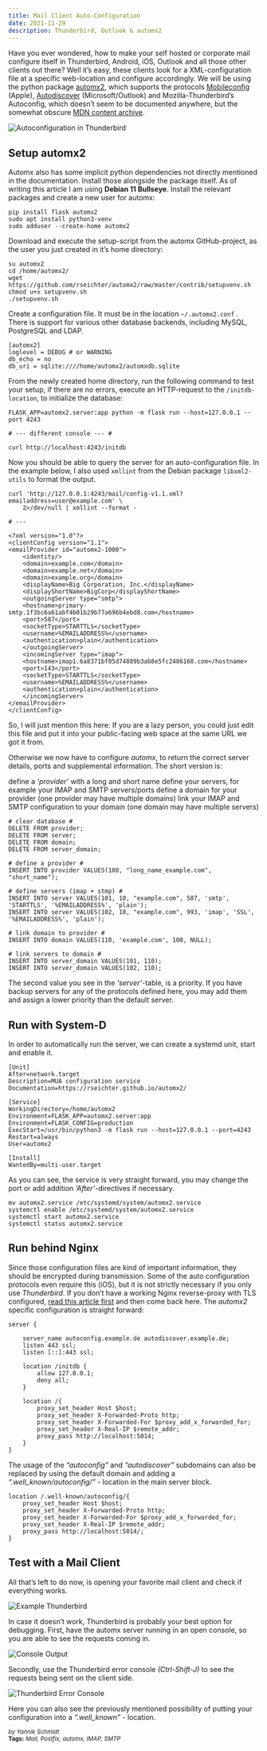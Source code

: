 ```yaml
---
title: Mail Client Auto-Configuration
date: 2021-11-29
description: Thunderbird, Outlook & automx2
---
```


Have you ever wondered, how to make your self hosted or corporate mail configure itself in Thunderbird, Android, iOS, Outlook and all those other clients out there? Well it’s easy, these clients look for a XML-configuration file at a specific web-location and configure accordingly. We will be using the python package [automx2](https://pypi.org/project/automx2/), which supports the protocols [Mobileconfig](https://support.apple.com/de-de/guide/profile-manager/pmdbd71ebc9/mac) (Apple), [Autodiscover](https://docs.microsoft.com/de-de/exchange/architecture/client-access/autodiscover?view=exchserver-2019) (Microsoft/Outlook) and Mozilla-Thunderbird’s Autoconfig, which doesn’t seem to be documented anywhere, but the somewhat obscure [MDN content archive](https://github.com/mdn/archived-content/tree/main/files/en-us/mozilla/thunderbird/autoconfiguration).

![Autoconfiguration in Thunderbird](/automx/automx_thunderbird.png)

## Setup automx2
Automx also has some implicit python dependencies not directly mentioned in the documentation. Install those alongside the package itself. As of writing this article I am using **Debian 11 Bullseye**. Install the relevant packages and create a new user for automx:


    pip install flask automx2
    sudo apt install python3-venv
    sudo adduser --create-home automx2

Download and execute the setup-script from the automx GitHub-project, as the user you just created in it’s home directory:

    su automx2
    cd /home/automx2/
    wget https://github.com/rseichter/automx2/raw/master/contrib/setupvenv.sh
    chmod u+x setupvenv.sh
    ./setupvenv.sh

Create a configuration file. It must be in the location `~/.automx2.conf` . There is support for various other database backends, including MySQL, PostgreSQL and LDAP.

    [automx2]
    loglevel = DEBUG # or WARNING
    db_echo = no
    db_uri = sqlite:////home/automx2/automxdb.sqlite

From the newly created home directory, run the following command to test your setup, if there are no errors, execute an HTTP-request to the `/initdb-location`, to initialize the database:

    FLASK_APP=automx2.server:app python -m flask run --host=127.0.0.1 --port 4243

    # --- different console --- #
    
    curl http://localhost:4243/initdb

Now you should be able to query the server for an auto-configuration file. In the example below, I also used `xmllint` from the Debian package `libxml2-utils` to format the output.


    curl 'http://127.0.0.1:4243/mail/config-v1.1.xml?emailaddress=user@example.com' \
        2>/dev/null | xmllint --format -                                                                        

    # ---

    <?xml version="1.0"?>
    <clientConfig version="1.1">
    <emailProvider id="automx2-1000">
        <identity/>
        <domain>example.com</domain>
        <domain>example.net</domain>
        <domain>example.org</domain>
        <displayName>Big Corporation, Inc.</displayName>
        <displayShortName>BigCorp</displayShortName>
        <outgoingServer type="smtp">
        <hostname>primary-smtp.1f3bc6a61abf4b01b29b77a696b4ebd8.com</hostname>
        <port>587</port>
        <socketType>STARTTLS</socketType>
        <username>%EMAILADDRESS%</username>
        <authentication>plain</authentication>
        </outgoingServer>
        <incomingServer type="imap">
        <hostname>imap1.6a8371bf05d74889b3ab8e5fc2486168.com</hostname>
        <port>143</port>
        <socketType>STARTTLS</socketType>
        <username>%EMAILADDRESS%</username>
        <authentication>plain</authentication>
        </incomingServer>
    </emailProvider>
    </clientConfig>

So, I will just mention this here: If you are a lazy person, you could just edit this file and put it into your public-facing web space at the same URL we got it from.

Otherwise we now have to configure *automx*, to return the correct server details, ports and supplemental information. The short version is:

define a *‘provider’* with a long and short name
define your servers, for example your IMAP and SMTP servers/ports
define a domain for your provider (one provider may have multiple domains)
link your IMAP and SMTP configuration to your domain (one domain may have multiple servers)

    # clear database #
    DELETE FROM provider;
    DELETE FROM server;
    DELETE FROM domain;
    DELETE FROM server_domain;

    # define a provider #
    INSERT INTO provider VALUES(100, "long_name_example.com", "short_name");

    # define servers (imap + stmp) #
    INSERT INTO server VALUES(101, 10, "example.com", 587, 'smtp', 'STARTTLS', '%EMAILADDRESS%', 'plain');
    INSERT INTO server VALUES(102, 10, "example.com", 993, 'imap', 'SSL', '%EMAILADDRESS%', 'plain');

    # link domain to provider #
    INSERT INTO domain VALUES(110, 'example.com', 100, NULL);

    # link servers to domain #
    INSERT INTO server_domain VALUES(101, 110);
    INSERT INTO server_domain VALUES(102, 110);

The second value you see in the *‘server’*-table, is a priority. If you have backup servers for any of the protocols defined here, you may add them and assign a lower priority than the default server.

## Run with System-D
In order to automatically run the server, we can create a systemd unit, start and enable it.


    [Unit]
    After=network.target
    Description=MUA configuration service
    Documentation=https://rseichter.github.io/automx2/

    [Service]
    WorkingDirectory=/home/automx2
    Environment=FLASK_APP=automx2.server:app
    Environment=FLASK_CONFIG=production
    ExecStart=/usr/bin/python3 -m flask run --host=127.0.0.1 --port=4243
    Restart=always
    User=automx2

    [Install]
    WantedBy=multi-user.target

As you can see, the service is very straight forward, you may change the port or add addition *‘After’*-directives if necessary.

    mv automx2.service /etc/systemd/system/automx2.service
    systemctl enable /etc/systemd/system/automx2.service
    systemctl start automx2.service
    systemctl status automx2.service

## Run behind Nginx
Since those configuration files are kind of important information, they should be encrypted during transmission. Some of the auto configuration protocols even require this (iOS), but it is not strictly necessary if you only use *Thunderbird*. If you don’t have a working Nginx reverse-proxy with TLS configured, [read this article first](https://medium.com/anti-clickbait-coalition/hassle-free-ssl-with-nginx-f34ddcacf197) and then come back here. The *automx2* specific configuration is straight forward:

    server {

        server_name autoconfig.example.de autodiscover.example.de;
        listen 443 ssl;
        listen [::]:443 ssl;

        location /initdb {
            allow 127.0.0.1;
            deny all;
        }

        location /{
            proxy_set_header Host $host;
            proxy_set_header X-Forwarded-Proto http;
            proxy_set_header X-Forwarded-For $proxy_add_x_forwarded_for;
            proxy_set_header X-Real-IP $remote_addr;
            proxy_pass http://localhost:5014;
        }
    }

The usage of the *“autoconfig”* and *“autodiscover”* subdomains can also be replaced by using the default domain and adding a *“.well_known/autoconfig/”* - location in the main server block.

    location /.well-known/autoconfig/{
        proxy_set_header Host $host;
        proxy_set_header X-Forwarded-Proto http;
        proxy_set_header X-Forwarded-For $proxy_add_x_forwarded_for;
        proxy_set_header X-Real-IP $remote_addr;
        proxy_pass http://localhost:5014/;
    }

## Test with a Mail Client
All that’s left to do now, is opening your favorite mail client and check if everything works.


![Example Thunderbird](/automx/automx_thunderbird_done.png)

In case it doesn’t work, Thunderbird is probably your best option for debugging. First, have the automx server running in an open console, so you are able to see the requests coming in.


![Console Output](/automx/automx_console_output.png)

Secondly, use the Thunderbird error console *(Ctrl-Shift-J)* to see the requests being sent on the client side.


![Thunderbird Error Console](/automx/thunderbird_error_console.png)

Here you can also see the previously mentioned possibility of putting your configuration into a *“.well_known”* - location.

<sup style="font-style: italic;">by Yannik Schmidt</sup><br>
<sup>**Tags:** _Mail, Postfix, automx, IMAP, SMTP_</sup>
